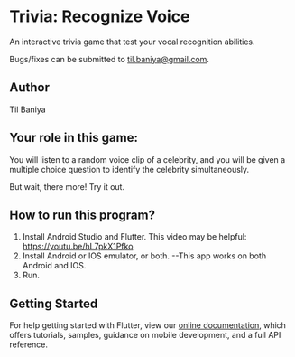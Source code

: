 # Trivia: Recognize Voice

An interactive trivia game that test your vocal recognition abilities.

Bugs/fixes can be submitted to til.baniya@gmail.com.



## Author
Til Baniya



## Your role in this game: 
You will listen to a random voice clip of a celebrity, and you will be given a multiple choice question to identify the celebrity simultaneously.

But wait, there more! Try it out.



## How to run this program?

1. Install Android Studio and Flutter. This video may be helpful: https://youtu.be/hL7pkX1Pfko
2. Install Android or IOS emulator, or both. --This app works on both Android and IOS.
3. Run.



## Getting Started

For help getting started with Flutter, view our
[online documentation](https://flutter.dev/docs), which offers tutorials,
samples, guidance on mobile development, and a full API reference.


